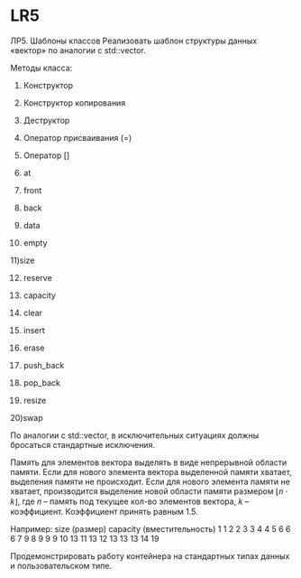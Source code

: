 # LR5
ЛР5. Шаблоны классов
Реализовать шаблон структуры данных «вектор» по аналогии с std::vector.

Методы класса:

1) Конструктор

2) Конструктор копирования

3) Деструктор

4) Оператор присваивания (=)

5) Оператор []

6) at

7) front

8) back

9) data

10) empty

11)size

12) reserve

13) capacity

14) clear

15) insert

16) erase

17) push_back

18) pop_back

19) resize

20)swap

По аналогии с std::vector, в исключительных ситуациях должны бросаться стандартные
исключения.

Память для элементов вектора выделять в виде непрерывной области памяти. Если для
нового элемента вектора выделенной памяти хватает, выделения памяти не происходит.
Если для нового элемента памяти не хватает, производится выделение новой области
памяти размером ⌊𝑛 ⋅ 𝑘⌋, где 𝑛 – память под текущее кол-во элементов вектора, 𝑘 –
коэффициент. Коэффициент принять равным 1.5.

Например:
size (размер) capacity (вместительность)
1             1
2             2
3             3
4             4
5             6
6             6
7             9
8             9
9             9
10            13
11            13
12            13
13            13
14            19

Продемонстрировать работу контейнера на стандартных типах данных и пользовательском
типе.
